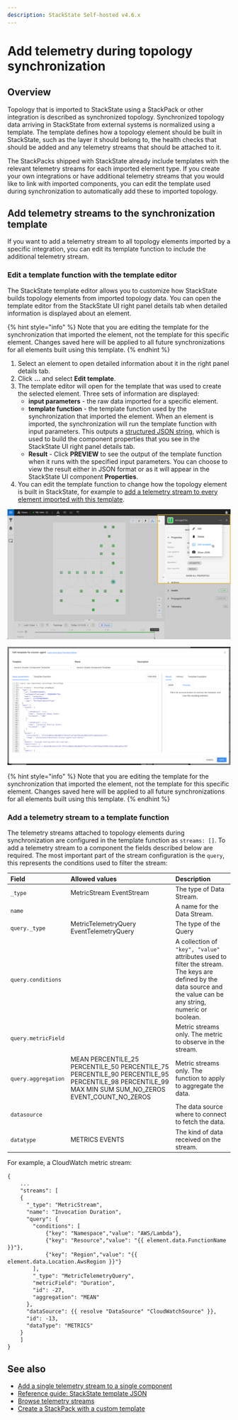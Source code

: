 ```yaml
---
description: StackState Self-hosted v4.6.x
---
```


# Add telemetry during topology synchronization

## Overview

Topology that is imported to StackState using a StackPack or other integration is described as synchronized topology. Synchronized topology data arriving in StackState from external systems is normalized using a template. The template defines how a topology element should be built in StackState, such as the layer it should belong to, the health checks that should be added and any telemetry streams that should be attached to it.

The StackPacks shipped with StackState already include templates with the relevant telemetry streams for each imported element type. If you create your own integrations or have additional telemetry streams that you would like to link with imported components, you can edit the template used during synchronization to automatically add these to imported topology.

## Add telemetry streams to the synchronization template

If you want to add a telemetry stream to all topology elements imported by a specific integration, you can edit its template function to include the additional telemetry stream.

### Edit a template function with the template editor

The StackState template editor allows you to customize how StackState builds topology elements from imported topology data. You can open the template editor from the StackState UI right panel details tab when detailed information is displayed about an element.

{% hint style="info" %}
Note that you are editing the template for the synchronization that imported the element, not the template for this specific element. Changes saved here will be applied to all future synchronizations for all elements built using this template.
{% endhint %}

1. Select an element to open detailed information about it in the right panel details tab.
2. Click **...** and select **Edit template**.
3. The template editor will open for the template that was used to create the selected element. Three sets of information are displayed:
   * **input parameters** - the raw data imported for a specific element.
   * **template function** - the template function used by the synchronization that imported the element. When an element is imported, the synchronization will run the template function with input parameters. This outputs a [structured JSON string](../../develop/reference/stj/using_stj.md), which is used to build the component properties that you see in the StackState UI right panel details tab.
   * **Result** - Click **PREVIEW** to see the output of the template function when it runs with the specified input parameters. You can choose to view the result either in JSON format or as it will appear in the StackState UI component **Properties**.
4. You can edit the template function to change how the topology element is built in StackState, for example to [add a telemetry stream to every element imported with this template](telemetry_synchronized_topology.md#add-a-telemetry-stream-to-a-template-function).

![Template editor](../../.gitbook/assets/v46_edit_template.png)

![](../../.gitbook/assets/v46_example-template-editor.png)

{% hint style="info" %}
Note that you are editing the template for the synchronization that imported the element, not the template for this specific element. Changes saved here will be applied to all future synchronizations for all elements built using this template.
{% endhint %}

### Add a telemetry stream to a template function

The telemetry streams attached to topology elements during synchronization are configured in the template function as `streams: []`. To add a telemetry stream to a component the fields described below are required. The most important part of the stream configuration is the `query`, this represents the conditions used to filter the stream:

| Field | Allowed values | Description |
| :--- | :--- | :--- |
| `_type` | MetricStream EventStream | The type of Data Stream. |
| `name` |  | A name for the Data Stream. |
| `query._type` | MetricTelemetryQuery EventTelemetryQuery | The type of the Query |
| `query.conditions` |  | A collection of `"key", "value"` attributes used to filter the stream. The keys are defined by the data source and the value can be any string, numeric or boolean. |
| `query.metricField` |  | Metric streams only. The metric to observe in the stream. |
| `query.aggregation` | MEAN PERCENTILE\_25 PERCENTILE\_50 PERCENTILE\_75 PERCENTILE\_90 PERCENTILE\_95 PERCENTILE\_98 PERCENTILE\_99 MAX MIN SUM SUM\_NO\_ZEROS EVENT\_COUNT\_NO\_ZEROS | Metric streams only. The function to apply to aggregate the data. |
| `datasource` |  | The data source where to connect to fetch the data. |
| `datatype` | METRICS EVENTS | The kind of data received on the stream. |

For example, a CloudWatch metric stream:

```text
{
    ...
    "streams": [
    {
      "_type": "MetricStream",
      "name": "Invocation Duration",
      "query": {
        "conditions": [
            {"key": "Namespace","value": "AWS/Lambda"},
            {"key": "Resource","value": "{{ element.data.FunctionName }}"},
            {"key": "Region","value": "{{ element.data.Location.AwsRegion }}"}
        ],
        "_type": "MetricTelemetryQuery",
        "metricField": "Duration",
        "id": -27,
        "aggregation": "MEAN"
      },
      "dataSource": {{ resolve "DataSource" "CloudWatchSource" }},
      "id": -13,
      "dataType": "METRICS"
    }
    ]
}
```

## See also

* [Add a single telemetry stream to a single component](../../use/metrics-and-events/add-telemetry-to-element.md)
* [Reference guide: StackState template JSON](../../develop/reference/stj/)
* [Browse telemetry streams](../../use/metrics-and-events/browse-telemetry.md)
* [Create a StackPack with a custom template](../../develop/developer-guides/stackpack/)

